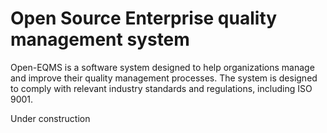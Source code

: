# Open Source Enterprise quality management system

Open-EQMS is a software system designed to help organizations manage and improve their quality management processes. The system is designed to comply with relevant industry standards and regulations, including ISO 9001.

Under construction
